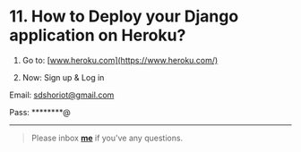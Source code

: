 # 11. How to Deploy your Django application on Heroku?

1. Go to: [www.heroku.com](https://www.heroku.com/)

2. Now: Sign up & Log in 

Email: sdshoriot@gmail.com

Pass: ********@

---

> Please inbox **[me](https://www.facebook.com/shoriot)** if you've any questions.